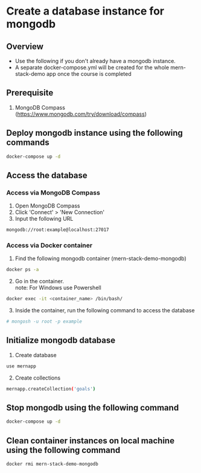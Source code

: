 # Create a database instance for mongodb

## Overview
- Use the following if you don't already have a mongodb instance. 
- A separate docker-compose.yml will be created for the whole mern-stack-demo app once the course is completed

## Prerequisite
1. MongoDB Compass (https://www.mongodb.com/try/download/compass)

## Deploy mongodb instance using the following commands

```bash
docker-compose up -d
```

## Access the database

### Access via MongoDB Compass
1. Open MongoDB Compass
2. Click 'Connect' > 'New Connection'
3. Input the following URL
```bash
mongodb://root:example@localhost:27017
```

### Access via Docker container
1. Find the following mongodb container (mern-stack-demo-mongodb)
```bash
docker ps -a
```
2. Go in the container.  
note: For Windows use Powershell
```bash
docker exec -it <container_name> /bin/bash/
```
3. Inside the container, run the following command to access the database
```bash
# mongosh -u root -p example
```

## Initialize mongodb database
1. Create database

```bash
use mernapp
```

2. Create collections

```bash
mernapp.createCollection('goals')
```

## Stop mongodb using the following command
```bash
docker-compose up -d
```

## Clean container instances on local machine using the following command
```bash
docker rmi mern-stack-demo-mongodb
```